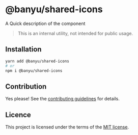 # @banyu/shared-icons

A Quick description of the component

> This is an internal utility, not intended for public usage.

## Installation

```sh
yarn add @banyu/shared-icons
# or
npm i @banyu/shared-icons
```

## Contribution

Yes please! See the
[contributing guidelines](https://github.com/Atnic/banyu/blob/master/CONTRIBUTING.md)
for details.

## Licence

This project is licensed under the terms of the
[MIT license](https://github.com/Atnic/banyu/blob/master/LICENSE).
